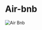 # Air-bnb



![Air Bnb](https://images.app.goo.gl/zvv6CjN5omKq5Wqz8)














































